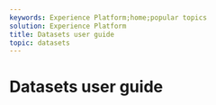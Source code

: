 ```yaml
---
keywords: Experience Platform;home;popular topics
solution: Experience Platform
title: Datasets user guide
topic: datasets
---
```


# Datasets user guide

